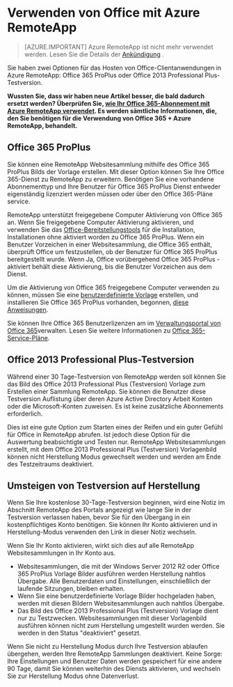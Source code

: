 
<properties
    pageTitle="Verwenden von Office mit Azure RemoteApp | Microsoft Azure" 
    description="Erfahren Sie, wie Office und Azure RemoteApp zusammenarbeiten"
    services="remoteapp"
    documentationCenter=""
    authors="lizap"
    manager="mbaldwin" />

<tags
    ms.service="remoteapp"
    ms.workload="compute"
    ms.tgt_pltfrm="na"
    ms.devlang="na"
    ms.topic="article"
    ms.date="08/15/2016"
    ms.author="elizapo" />

# <a name="using-office-with-azure-remoteapp"></a>Verwenden von Office mit Azure RemoteApp

> [AZURE.IMPORTANT]
> Azure RemoteApp ist nicht mehr verwendet werden. Lesen Sie die Details der [Ankündigung](https://go.microsoft.com/fwlink/?linkid=821148) .

Sie haben zwei Optionen für das Hosten von Office-Clientanwendungen in Azure RemoteApp: Office 365 ProPlus oder Office 2013 Professional Plus-Testversion.

**Wussten Sie, dass wir haben neue Artikel besser, die bald dadurch ersetzt werden? Überprüfen Sie, [wie Ihr Office 365-Abonnement mit Azure RemoteApp verwendet](remoteapp-officesubscription.md). Es werden sämtliche Informationen, die, den Sie benötigen für die Verwendung von Office 365 + Azure RemoteApp, behandelt.**

## <a name="office-365-proplus"></a>Office 365 ProPlus
Sie können eine RemoteApp Websitesammlung mithilfe des Office 365 ProPlus Bilds der Vorlage erstellen. Mit dieser Option können Sie Ihre Office 365-Dienst zu RemoteApp zu erweitern. Benötigen Sie eine vorhandene Abonnementtyp und Ihre Benutzer für Office 365 ProPlus Dienst entweder eigenständig lizenziert werden müssen oder über den Office 365-Pläne service.

RemoteApp unterstützt freigegebene Computer Aktivierung von Office 365 an. Wenn Sie freigegebene Computer Aktivierung aktivieren, und verwenden Sie das [Office-Bereitstellungstools](http://www.microsoft.com/download/details.aspx?id=36778) für die Installation, Installationen ohne aktiviert worden zu Office 365 ProPlus. Wenn ein Benutzer Vorzeichen in einer Websitesammlung, die Office 365 enthält, überprüft Office um festzustellen, ob der Benutzer für Office 365 ProPlus bereitgestellt wurde. Wenn Ja, Office vorübergehend Office 365 ProPlus - aktiviert behält diese Aktivierung, bis die Benutzer Vorzeichen aus dem Dienst.

Um die Aktivierung von Office 365 freigegebene Computer verwenden zu können, müssen Sie eine [benutzerdefinierte Vorlage](remoteapp-create-custom-image.md) erstellen, und installieren Sie Office 365 ProPlus vorhanden, begonnen, [diese Anweisungen](https://technet.microsoft.com/library/dn782858.aspx).

Sie können Ihre Office 365 Benutzerlizenzen am im [Verwaltungsportal von Office 365](https://portal.office365.com/)verwalten. Lesen Sie weitere Informationen zu [Office 365-Service-Pläne](http://technet.microsoft.com/library/office-365-plan-options.aspx).  


## <a name="office-2013-professional-plus-trial"></a>Office 2013 Professional Plus-Testversion
Während einer 30 Tage-Testversion von RemoteApp werden soll können Sie das Bild des Office 2013 Professional Plus (Testversion) Vorlage zum Erstellen einer Sammlung RemoteApp. Sie können die Benutzer diese Testversion Auflistung über deren Azure Active Directory Arbeit Konten oder die Microsoft-Konten zuweisen. Es ist keine zusätzliche Abonnements erforderlich.

Dies ist eine gute Option zum Starten eines der Reifen und ein guter Gefühl für Office in RemoteApp abrufen. Ist jedoch diese Option für die Auswertung beabsichtigte und Testen nur. RemoteApp Websitesammlungen erstellt, mit dem Office 2013 Professional Plus (Testversion) Vorlagenbild können nicht Herstellung Modus gewechselt werden und werden am Ende des Testzeitraums deaktiviert.

## <a name="switching-from-trial-to-production"></a>Umsteigen von Testversion auf Herstellung
Wenn Sie Ihre kostenlose 30-Tage-Testversion beginnen, wird eine Notiz im Abschnitt RemoteApp des Portals angezeigt wie lange Sie in der Testversion verlassen haben, bevor Sie für den Übergang in ein kostenpflichtiges Konto benötigen. Sie können Ihr Konto aktivieren und in Herstellung-Modus verwenden den Link in dieser Notiz wechseln.

Wenn Sie Ihr Konto aktivieren, wirkt sich dies auf alle RemoteApp Websitesammlungen in Ihr Konto aus.

- Websitesammlungen, die mit der Windows Server 2012 R2 oder Office 365 ProPlus Vorlage Bilder ausführen werden Herstellung nahtlos Übergabe. Alle Benutzerdaten und Einstellungen, einschließlich der laufende Sitzungen, bleiben erhalten.
- Wenn Sie eine benutzerdefinierte Vorlage Bilder hochgeladen haben, werden mit diesen Bildern Websitesammlungen auch nahtlos Übergabe.
- Das Bild des Office 2013 Professional Plus (Testversion) Vorlage dient nur zu Testzwecken. Websitesammlungen mit dieser Vorlagenbild ausführen können nicht zum Herstellung umgestellt wurden werden. Sie werden in den Status "deaktiviert" gesetzt.


Wenn Sie nicht zu Herstellung Modus durch Ihre Testversion ablaufen übergehen, werden Ihre RemoteApp Sammlungen deaktiviert. Keine Sorge: Ihre Einstellungen und Benutzer Daten werden gespeichert für eine andere 90 Tage, damit Sie können weiterhin des Diensts aktivieren, und wechseln Sie zur Herstellung Modus ohne Datenverlust.
